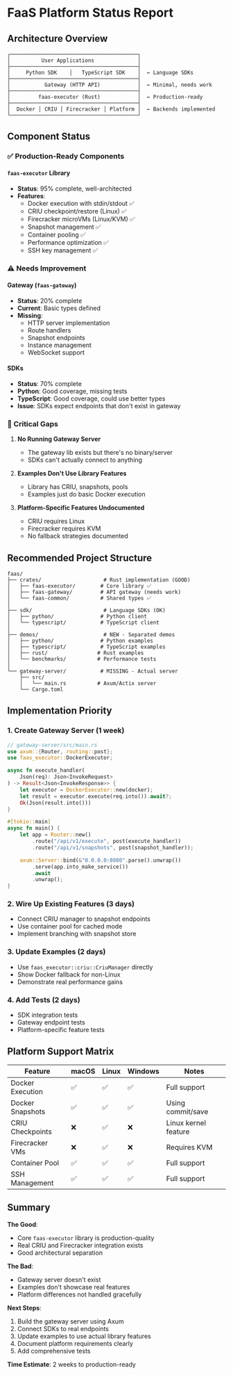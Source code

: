 # FaaS Platform Status Report

## Architecture Overview

```
┌─────────────────────────────────────────┐
│          User Applications              │
├─────────────────────────────────────────┤
│     Python SDK    │   TypeScript SDK    │  ← Language SDKs
├─────────────────────────────────────────┤
│           Gateway (HTTP API)            │  ← Minimal, needs work
├─────────────────────────────────────────┤
│         faas-executor (Rust)            │  ← Production-ready
├─────────────────────────────────────────┤
│  Docker │ CRIU │ Firecracker │ Platform │  ← Backends implemented
└─────────────────────────────────────────┘
```

## Component Status

### ✅ Production-Ready Components

#### `faas-executor` Library
- **Status**: 95% complete, well-architected
- **Features**:
  - Docker execution with stdin/stdout ✅
  - CRIU checkpoint/restore (Linux) ✅
  - Firecracker microVMs (Linux/KVM) ✅
  - Snapshot management ✅
  - Container pooling ✅
  - Performance optimization ✅
  - SSH key management ✅

### ⚠️ Needs Improvement

#### Gateway (`faas-gateway`)
- **Status**: 20% complete
- **Current**: Basic types defined
- **Missing**:
  - HTTP server implementation
  - Route handlers
  - Snapshot endpoints
  - Instance management
  - WebSocket support

#### SDKs
- **Status**: 70% complete
- **Python**: Good coverage, missing tests
- **TypeScript**: Good coverage, could use better types
- **Issue**: SDKs expect endpoints that don't exist in gateway

### 🚨 Critical Gaps

1. **No Running Gateway Server**
   - The gateway lib exists but there's no binary/server
   - SDKs can't actually connect to anything

2. **Examples Don't Use Library Features**
   - Library has CRIU, snapshots, pools
   - Examples just do basic Docker execution

3. **Platform-Specific Features Undocumented**
   - CRIU requires Linux
   - Firecracker requires KVM
   - No fallback strategies documented

## Recommended Project Structure

```
faas/
├── crates/                    # Rust implementation (GOOD)
│   ├── faas-executor/        # Core library ✅
│   ├── faas-gateway/         # API gateway (needs work)
│   └── faas-common/          # Shared types ✅
│
├── sdk/                       # Language SDKs (OK)
│   ├── python/               # Python client
│   └── typescript/           # TypeScript client
│
├── demos/                     # NEW - Separated demos
│   ├── python/               # Python examples
│   ├── typescript/           # TypeScript examples
│   ├── rust/                # Rust examples
│   └── benchmarks/          # Performance tests
│
└── gateway-server/           # MISSING - Actual server
    ├── src/
    │   └── main.rs          # Axum/Actix server
    └── Cargo.toml
```

## Implementation Priority

### 1. Create Gateway Server (1 week)
```rust
// gateway-server/src/main.rs
use axum::{Router, routing::post};
use faas_executor::DockerExecutor;

async fn execute_handler(
    Json(req): Json<InvokeRequest>
) -> Result<Json<InvokeResponse>> {
    let executor = DockerExecutor::new(docker);
    let result = executor.execute(req.into()).await?;
    Ok(Json(result.into()))
}

#[tokio::main]
async fn main() {
    let app = Router::new()
        .route("/api/v1/execute", post(execute_handler))
        .route("/api/v1/snapshots", post(snapshot_handler));

    axum::Server::bind(&"0.0.0.0:8080".parse().unwrap())
        .serve(app.into_make_service())
        .await
        .unwrap();
}
```

### 2. Wire Up Existing Features (3 days)
- Connect CRIU manager to snapshot endpoints
- Use container pool for cached mode
- Implement branching with snapshot store

### 3. Update Examples (2 days)
- Use `faas_executor::criu::CriuManager` directly
- Show Docker fallback for non-Linux
- Demonstrate real performance gains

### 4. Add Tests (2 days)
- SDK integration tests
- Gateway endpoint tests
- Platform-specific feature tests

## Platform Support Matrix

| Feature | macOS | Linux | Windows | Notes |
|---------|-------|-------|---------|-------|
| Docker Execution | ✅ | ✅ | ✅ | Full support |
| Docker Snapshots | ✅ | ✅ | ✅ | Using commit/save |
| CRIU Checkpoints | ❌ | ✅ | ❌ | Linux kernel feature |
| Firecracker VMs | ❌ | ✅ | ❌ | Requires KVM |
| Container Pool | ✅ | ✅ | ✅ | Full support |
| SSH Management | ✅ | ✅ | ✅ | Full support |

## Summary

**The Good**:
- Core `faas-executor` library is production-quality
- Real CRIU and Firecracker integration exists
- Good architectural separation

**The Bad**:
- Gateway server doesn't exist
- Examples don't showcase real features
- Platform differences not handled gracefully

**Next Steps**:
1. Build the gateway server using Axum
2. Connect SDKs to real endpoints
3. Update examples to use actual library features
4. Document platform requirements clearly
5. Add comprehensive tests

**Time Estimate**: 2 weeks to production-ready